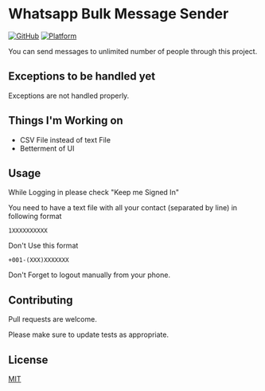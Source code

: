 # Whatsapp Bulk Message Sender

[![GitHub](https://img.shields.io/github/license/nikhilmuz/WhatsApp-Bulk-Sender.svg)](https://choosealicense.com/licenses/mit/)
[![Platform](https://img.shields.io/badge/platform-Windows%7CChrome-yellow.svg)](https://www.microsoft.com/en-us/windows)

You can send messages to unlimited number of people through this project.

## Exceptions to be handled yet

Exceptions are not handled properly. 

## Things I'm Working on

 - CSV File instead of text File
 - Betterment of UI

## Usage
While Logging in please check "Keep me Signed In"

You need to have a text file with all your contact (separated by line) in following format
```
1XXXXXXXXXX
```
Don't Use this format

```
+001-(XXX)XXXXXXX
```
Don't Forget to logout manually from your phone.
## Contributing
Pull requests are welcome. 

Please make sure to update tests as appropriate.

## License
[MIT](https://choosealicense.com/licenses/mit/)
